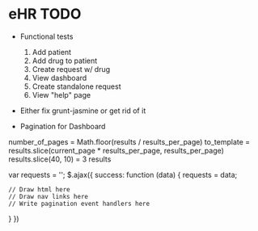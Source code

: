 # eHR TODO

* Functional tests
  1. Add patient
  2. Add drug to patient
  3. Create request w/ drug
  4. View dashboard
  5. Create standalone request
  6. View "help" page

* Either fix grunt-jasmine or get rid of it
* Pagination for Dashboard

number_of_pages = Math.floor(results / results_per_page)
to_template = results.slice(current_page * results_per_page,
results_per_page)
results.slice(40, 10) = 3 results

var requests = '';
$.ajax({
  success: function (data) {
    requests = data;  
    
    // Draw html here
    // Draw nav links here
    // Write pagination event handlers here
  }
})
